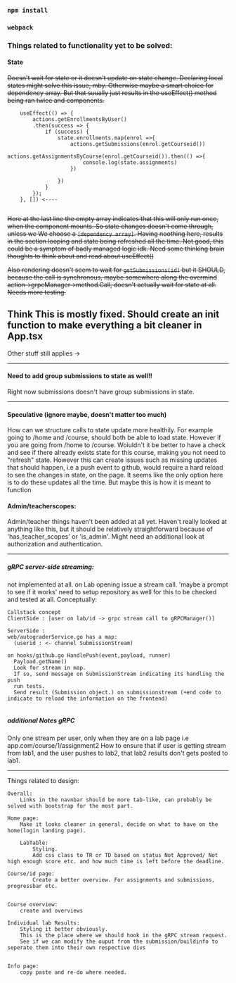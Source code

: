 
### `npm install`

### `webpack`

### Things related to functionality yet to be solved:
#### State
~~Doesn't wait for state or it doesn't update on state change. Declaring local states might solve this issue, mby.
Otherwise maybe a smart choice for dependency array. But that suually just results in the useEffect() method being ran twice and components.~~
```
    useEffect(() => {
        actions.getEnrollmentsByUser()
        .then(success => {
            if (success) {
                state.enrollments.map(enrol =>{
                    actions.getSubmissions(enrol.getCourseid())
                    actions.getAssignmentsByCourse(enrol.getCourseid()).then(() =>{
                        console.log(state.assignments)
                    })
                    
                })
            }
        });
    }, []) <----
  
```
~~Here at the last line the empty array indicates that this will only run once, when the component mounts. So state changes doesn't come through, unless we
We choose a `[dependency array]`. Having noothing here, results in the section looping and state being refreshed all the time. Not good, this could be a symptom of badly managed logic idk. Need some thinking brain thoughts to think about and read about useEffect()~~

~~Also rendering doesn't seem to wait for `getSubmissions(id)` but it SHOULD, because the call is synchronous, maybe somewhere along the overmind action->grpcManager->method.Call, doesn't actually wait for state at all. Needs more testing.~~

## Think This is mostly fixed. Should create an init function to make everything a bit cleaner in App.tsx
Other stuff still applies ->

---

#### Need to add group submissions to state as well!!
Right now submissions doesn't have group submissions in state. 

---

#### Speculative (ignore maybe, doesn't matter too much)
How can we structure calls to state update more healthily. For example going to /home and /course, should both be able to load state. However if you are going from /home to /course. Woiuldn't it be better to have a check and see if there already exists state for this course, making you not need to "refresh" state. However this can create issues such as missing updates that should happen, i.e a push event to github, would require a hard reload to see the changes in state, on the page. It seems like the only option here is to do these updates all the time. But maybe this is how it is meant to function

#### Admin/teacherscopes:
Admin/teacher things haven't been added at all yet.
Haven't really looked at anything like this, but it should be relatively straightforward because of 'has_teacher_scopes' or 'is_admin'.
Might need an additional look at authorization and authentication.

---

##### gRPC server-side streaming:
not implemented at all. on Lab opening issue a stream call. 'maybe a prompt to see if it works'
need to setup repository as well for this to be checked and tested at all.
Conceptually:
```
Callstack concept
ClientSide : [user on lab/id -> grpc stream call to gRPCManager()]

ServerSide : 
web/autograderService.go has a map:
  (userid : <- channel SubmissionStream)
  
on hooks/github.go HandlePush(event,payload, runner)
  Payload.getName()
  Look for stream in map.
  If so, send message on SubmissionStream indicating its handling the push
  run tests.
  Send result (Submission object.) on submissionstream (+end code to indicate to reload the information on the frontend)


```
##### additional Notes gRPC
Only one stream per user, only when they are on a lab page i.e app.com/course/1/assignment2
How to ensure that if user is getting stream from lab1, and the user pushes to lab2, that lab2 results don't gets posted to lab1.


---

Things related to design:

	Overall:
		Links in the navnbar should be more tab-like, can probably be solved with bootstrap for the most part.

	Home page:
		Make it looks cleaner in general, decide on what to have on the home(login landing page).

		LabTable:
			Styling.
			Add css class to TR or TD based on status Not Approved/ Not high enough score etc. and how much time is left before the deadline.

	Course/id page:
			Create a better overview. For assignments and submissions, progressbar etc.


	Course overview:
		create and overviews

	Individual lab Results:
		Styling it better obviously.
		This is the place where we should hook in the gRPC stream request.
		See if we can modify the ouput from the submission/buildinfo to seperate them into their own respective divs


	Info page:
		copy paste and re-do where needed.


